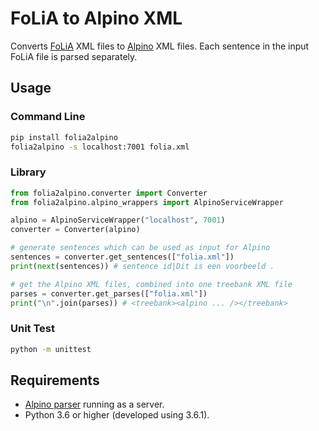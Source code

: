 # FoLiA to Alpino XML

Converts [FoLiA](https://proycon.github.io/folia/) XML files to [Alpino](www.let.rug.nl/vannoord/alp/Alpino) XML files. Each sentence in the input FoLiA file is parsed separately.

## Usage

### Command Line
```bash
pip install folia2alpino
folia2alpino -s localhost:7001 folia.xml
```

### Library
```python
from folia2alpino.converter import Converter
from folia2alpino.alpino_wrappers import AlpinoServiceWrapper

alpino = AlpinoServiceWrapper("localhost", 7001)
converter = Converter(alpino)

# generate sentences which can be used as input for Alpino
sentences = converter.get_sentences(["folia.xml"])
print(next(sentences)) # sentence id|Dit is een voorbeeld .

# get the Alpino XML files, combined into one treebank XML file
parses = converter.get_parses(["folia.xml"])
print("\n".join(parses)) # <treebank><alpino ... /></treebank>
```

### Unit Test

```bash
python -m unittest
```

## Requirements

* [Alpino parser](www.let.rug.nl/vannoord/alp/Alpino) running as a server.
* Python 3.6 or higher (developed using 3.6.1).
